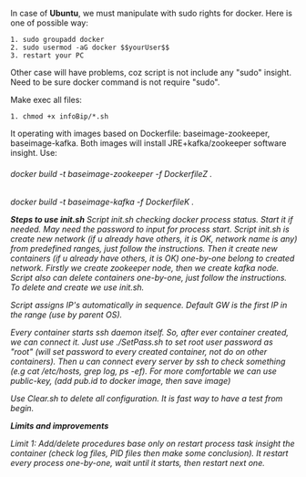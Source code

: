 In case of **Ubuntu**, we must manipulate with sudo rights for docker. Here is one of possible way:

	1. sudo groupadd docker
	2. sudo usermod -aG docker $$yourUser$$
	3. restart your PC
	
Other case will have problems, coz script is not include any "sudo" insight.
Need to be sure docker command is not require "sudo".

Make exec all files:

	1. chmod +x infoBip/*.sh

It operating with images based on Dockerfile: baseimage-zookeeper, baseimage-kafka.
Both images will install JRE+kafka/zookeeper software insight.
Use:

<h6>docker build -t baseimage-zookeeper -f DockerfileZ .
<h6>docker build -t baseimage-kafka -f DockerfileK . 

**Steps to use init.sh**
Script init.sh checking docker process status. Start it if needed. May need the password to input for process start.
Script init.sh is create new network (if u already have others, it is OK, network name is any) from predefined ranges, just follow the instructions. Then it create new containers (if u already have others, it is OK) one-by-one belong to created network. Firstly we create zookeeper node, then we create kafka node. Script also can delete containers one-by-one, just follow the instructions. To delete and create we use init.sh.

Script assigns IP's automatically in sequence. Default GW is the first IP in the range (use by parent OS).

Every container starts ssh daemon itself. So, after ever container created, we can connect it.
Just use ./SetPass.sh to set root user password as "root" (will set password to every created container, not do on other containers). Then u can connect every server by ssh to check something (e.g cat /etc/hosts, grep log, ps -ef). For more comfortable we can use public-key, (add pub.id to docker image, then save image)

Use Clear.sh to delete all configuration. It is fast way to have a test from begin.

**Limits and improvements**

Limit 1:
Add/delete procedures base only on restart process task insight the container (check log files, PID files then make some conclusion). It restart every process one-by-one, wait until it starts, then restart next one.

